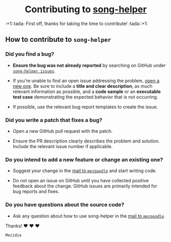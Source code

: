 <h1 align="center">
    Contributing to <a href="https://github.com/mezidia/song-helper">song-helper</a>
</h1>
:+1::tada: First off, thanks for taking the time to contribute! :tada::+1:

## How to contribute to `song-helper`

### **Did you find a bug?**

* **Ensure the bug was not already reported** by searching on GitHub under [`song-helper issues`](https://github.com/mezidia/song-helper/issues).

* If you're unable to find an open issue addressing the problem, [open a new one](https://github.com/mezidia/song-helper/issues/new). Be sure to include a **title and clear description**, as much relevant information as possible, and a **code sample** or an **executable test case** demonstrating the expected behavior that is not occurring.

* If possible, use the relevant bug report templates to create the issue.

### **Did you write a patch that fixes a bug?**

* Open a new GitHub pull request with the patch.

* Ensure the PR description clearly describes the problem and solution. Include the relevant issue number if applicable.

### **Do you intend to add a new feature or change an existing one?**

* Suggest your change in the [mail to `mezgoodle`](mailto:mezgoodle@gmail.com) and start writing code.

* Do not open an issue on GitHub until you have collected positive feedback about the change. GitHub issues are primarily intended for bug reports and fixes.

### **Do you have questions about the source code?**

* Ask any question about how to use song-helper in the [mail to `mezgoodle`](mailto:mezgoodle@gmail.com).

Thanks! :heart: :heart: :heart:

`Mezidia`
